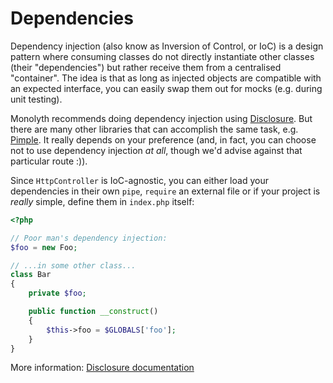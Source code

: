 # Dependencies
Dependency injection (also know as Inversion of Control, or IoC) is a design
pattern where consuming classes do not directly instantiate other classes (their
"dependencies") but rather receive them from a centralised "container". The idea
is that as long as injected objects are compatible with an expected interface,
you can easily swap them out for mocks (e.g. during unit testing).

Monolyth recommends doing dependency injection using
[Disclosure](http://disclosure.monomelodies.nl). But there are many other
libraries that can accomplish the same task, e.g.
[Pimple](https://packagist.org/packages/pimple/pimple). It really depends on
your preference (and, in fact, you can choose not to use dependency injection
_at all_, though we'd advise against that particular route :)).

Since `HttpController` is IoC-agnostic, you can either load your dependencies
in their own `pipe`, `require` an external file or if your project is _really_
simple, define them in `index.php` itself:

```php
<?php

// Poor man's dependency injection:
$foo = new Foo;

// ...in some other class...
class Bar
{
    private $foo;

    public function __construct()
    {
        $this->foo = $GLOBALS['foo'];
    }
}
```

More information: [Disclosure documentation](http://disclosure.monomelodies.nl)

